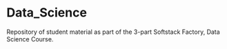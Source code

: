 # Data_Science
Repository of student material as part of the 3-part Softstack Factory, Data Science Course.
